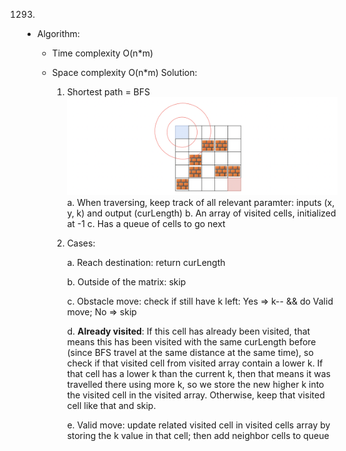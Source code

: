 1293.

- Algorithm:

  - Time complexity O(n\*m)
  - Space complexity O(n\*m)
    Solution:

    1. Shortest path = BFS
       ![BFS](./1293_bfs.png)
       a. When traversing, keep track of all relevant paramter: inputs (x, y, k) and output (curLength)
       b. An array of visited cells, initialized at -1
       c. Has a queue of cells to go next
    2. Cases:

       a. Reach destination: return curLength

       b. Outside of the matrix: skip

       c. Obstacle move: check if still have k left: Yes => k-- && do Valid move; No => skip

       d. **Already visited**:
       If this cell has already been visited, that means this has been visited with the same curLength before (since BFS travel at the same distance at the same time), so check if that visited cell from visited array contain a lower k. If that cell has a lower k than the current k, then that means it was travelled there using more k, so we store the new higher k into the visited cell in the visited array. Otherwise, keep that visited cell like that and skip.

       e. Valid move: update related visited cell in visited cells array by storing the k value in that cell; then add neighbor cells to queue
